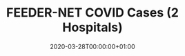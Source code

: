 ---
title: "FEEDER-NET COVID Cases (2 Hospitals)"
subtitle: ""
summary: "Two teaching university hospitals in Covid-19 endemic area in South Korea. They contain patients who were tested for Covid-19."
owners:
  - organisation: "FEEDER-NET"
    lead: "Jimyunk Park/Chungsoo Kim"
    alternate: "Hyunki Woo, Geunhae Lee"
country: "South Korea"
source_types: 
    - "General practice electronic health records"
    - " Outpatient specialist electronic health records"
    - " Inpatient Hospital electronic health records"
    - " Registry"
omop: "CDM v5.3"
dbms: "Postgres"
patient_count: "1845.0"
has_covid: "Y"
first_time: "No"
data_history: "2002 - 03/2020"
references: [""]

authors: 
    - "Jimyunk Park"
    - "Chungsoo Kim"
    - "Hyunki Woo, Geunhae Lee"
tags: []
categories: ["dataset"]
date: 2020-03-28T00:00:00+01:00
lastmod: 2020-03-28T00:00:00+01:00
featured: false
draft: false

links:
    - icon: globe
      icon_pack: fas
      name: More information
      url: ""
image:
      placement: 1
      caption: ""
      focal_point: ""
      preview_only: false
      alt_text: ""
projects: []
---